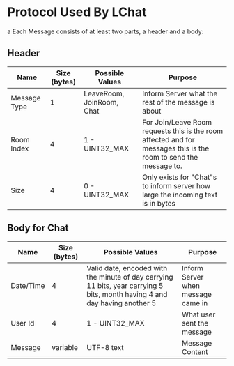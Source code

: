 # Protocol Used By LChat
a
Each Message consists of at least two parts, a header and a body:

## Header

|Name|Size (bytes)|Possible Values|Purpose|
|---|---|---|---|
|Message Type| 1 |LeaveRoom, JoinRoom, Chat|Inform Server what the rest of the message is about
|Room Index|4|1 - UINT32_MAX|For Join/Leave Room requests this is the room affected and for messages this is the room to send the message to.
|Size|4|0 - UINT32_MAX|Only exists for "Chat"s to inform server how large the incoming text is in bytes

## Body for Chat
|Name|Size (bytes)|Possible Values|Purpose|
|---|---|---|---|
|Date/Time|4|Valid date, encoded with the minute of day carrying 11 bits, year carrying 5 bits, month having 4 and day having another 5|Inform Server when message came in|
|User Id|4|1 - UINT32_MAX|What user sent the message|
|Message|variable|UTF-8 text|Message Content|
